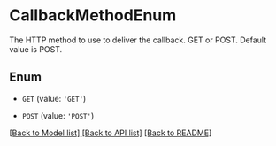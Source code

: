 # CallbackMethodEnum

The HTTP method to use to deliver the callback. GET or POST. Default value is POST.

## Enum

* `GET` (value: `'GET'`)

* `POST` (value: `'POST'`)

[[Back to Model list]](../README.md#documentation-for-models) [[Back to API list]](../README.md#documentation-for-api-endpoints) [[Back to README]](../README.md)


